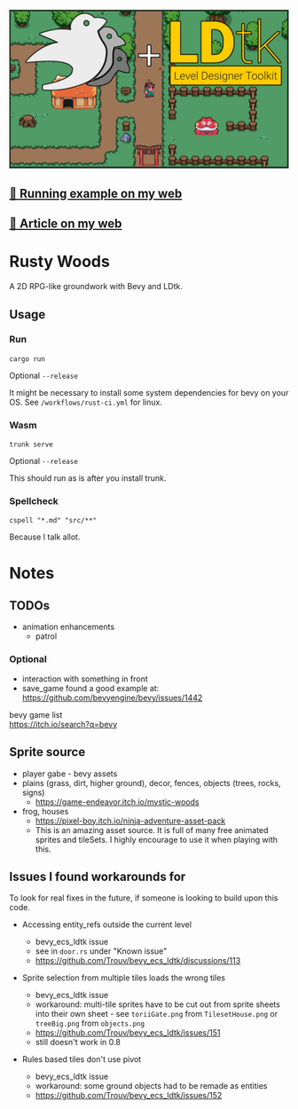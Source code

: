 <p align="center">
    <img src="assets/featured.png"/>
</p>

## [🚀️ Running example on my web](https://radim.xyz/rusty_woods/)

## [📜️ Article on my web](https://radim.xyz/project/rusty_woods/)

# Rusty Woods

A 2D RPG-like groundwork with Bevy and LDtk.

## Usage

### Run

```
cargo run
```

Optional `--release`

It might be necessary to install some system dependencies for bevy on your OS.
See `/workflows/rust-ci.yml` for linux.

### Wasm

```
trunk serve
```

Optional `--release`

This should run as is after you install trunk.

### Spellcheck

```
cspell "*.md" "src/**"
```

Because I talk allot.

# Notes

## TODOs

- animation enhancements
  - patrol

### Optional

- interaction with something in front
- save_game found a good example at:
  <https://github.com/bevyengine/bevy/issues/1442>

bevy game list\
<https://itch.io/search?q=bevy>

## Sprite source

- player gabe - bevy assets
- plains (grass, dirt, higher ground), decor, fences, objects (trees, rocks,
  signs)
  - <https://game-endeavor.itch.io/mystic-woods>
- frog, houses
  - <https://pixel-boy.itch.io/ninja-adventure-asset-pack>
  - This is an amazing asset source. It is full of many free animated sprites
    and tileSets. I highly encourage to use it when playing with this.

## Issues I found workarounds for

To look for real fixes in the future, if someone is looking to build upon this
code.

- Accessing entity_refs outside the current level

  - bevy_ecs_ldtk issue
  - see in `door.rs` under "Known issue"
  - <https://github.com/Trouv/bevy_ecs_ldtk/discussions/113>

- Sprite selection from multiple tiles loads the wrong tiles

  - bevy_ecs_ldtk issue
  - workaround: multi-tile sprites have to be cut out from sprite sheets into
    their own sheet - see `toriiGate.png` from `TilesetHouse.png` or
    `treeBig.png` from `objects.png`
  - <https://github.com/Trouv/bevy_ecs_ldtk/issues/151>
  - still doesn't work in 0.8

- Rules based tiles don't use pivot
  - bevy_ecs_ldtk issue
  - workaround: some ground objects had to be remade as entities
  - <https://github.com/Trouv/bevy_ecs_ldtk/issues/152>
